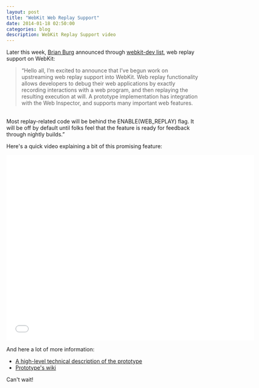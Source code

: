 ```yaml
---
layout: post
title: "WebKit Web Replay Support"
date: 2014-01-18 02:50:00
categories: blog
description: WebKit Replay Support video
---
```


<div class="wrapper" markdown="1">
Later this week, <a href="https://twitter.com/brrian" target="_blank">Brian Burg</a> announced through <a href="https://lists.webkit.org/mailman/listinfo/webkit-dev" target="_blank">webkit-dev list</a>, web replay support on WebKit:


>“Hello all, I’m excited to announce that I’ve begun work on upstreaming web replay support into WebKit. Web replay functionality allows developers to debug their web applications by exactly recording interactions with a web program, and then replaying the resulting execution at will. A prototype implementation has integration with the Web Inspector, and supports many important web features.
<br />
  Most replay-related code will be behind the ENABLE(WEB_REPLAY) flag. It will be off by default until folks feel that the feature is ready for feedback through nightly builds.”


Here's a quick video explaining a bit of this promising feature:

<iframe width="648" height="486" src="//www.youtube.com/embed/ugHAzyQ6H00" frameborder="0" allowfullscreen></iframe>

And here a lot of more information:

* <a href="http://homes.cs.washington.edu/~mernst/pubs/record-replay-uist2013.pdf" target="_blank">A high-level technical description of the prototype</a>
* <a href="https://github.com/burg/timelapse/wiki" target="_blank">Prototype's wiki</a>

Can't wait!
</div>
